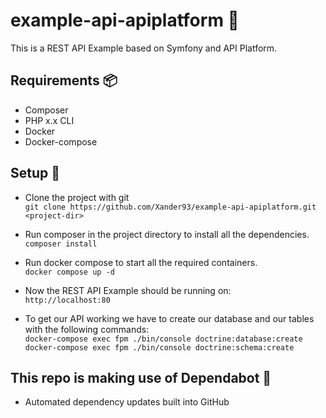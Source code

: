 # example-api-apiplatform :tada:
This is a REST API Example based on Symfony and API Platform.

## Requirements :package:
- Composer
- PHP x.x CLI
- Docker
- Docker-compose

## Setup 🔨
- Clone the project with git  
`git clone https://github.com/Xander93/example-api-apiplatform.git <project-dir>`

- Run composer in the project directory to install all the dependencies.  
`composer install`

- Run docker compose to start all the required containers.  
`docker compose up -d`

- Now the REST API Example should be running on:  
`http://localhost:80`

- To get our API working we have to create our database and our tables with the following commands:  
`docker-compose exec fpm ./bin/console doctrine:database:create`  
`docker-compose exec fpm ./bin/console doctrine:schema:create`

## This repo is making use of Dependabot 🤖
- Automated dependency updates built into GitHub
